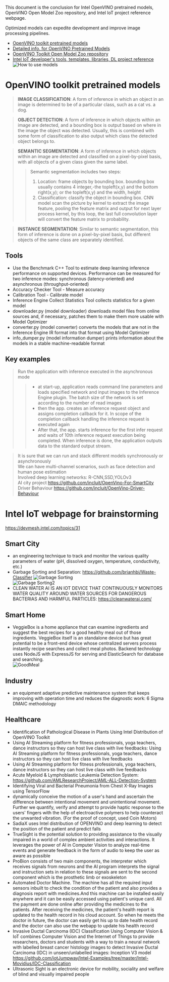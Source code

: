 This document is the conclusion for Intel OpenVINO pretrained models, OpenVINO Open Model Zoo repository, and Intel IoT project reference webpage.  

Optimized models can expedite development and improve image processing pipelines.  
* [OpenVINO toolkit pretrained models](https://software.intel.com/en-us/openvino-toolkit/documentation/pretrained-models)  
* [Detailed info. for OpenVINO Pretrained Models](https://docs.openvinotoolkit.org/latest/_docs_resources_introduction.html)  
* [OpenVINO Toolkit Open Model Zoo repository](https://github.com/opencv/open_model_zoo)  
* [Intel IoT developer's tools, templates, libraries, DL project reference](https://devmesh.intel.com/topics/31)  
![How to use models](use_models.GIF)   
# OpenVINO toolkit pretrained models
> **IMAGE CLASSIFICATION**: A form of inference in which an object in an image is determined to be of a particular class, such as a cat vs. a dog.  

> **OBJECT DETECTION**: A form of inference in which objects within an image are detected, and a bounding box is output based on where in the image the object was detected. Usually, this is combined with some form of classification to also output which class the detected object belongs to.  

> **SEMANTIC SEGMENTATION**: A form of inference in which objects within an image are detected and classified on a pixel-by-pixel basis, with all objects of a given class given the same label.  
>> Semantic segmentation includes two steps:  
>> 1)	Location: frame objects by bounding box. bounding box usually contains 4 integer,-the topleft(x,y) and the bottom right(x,y); or the topleft(x,y) and the width, height  
>> 2)	Classification: classify the object in bounding box. CNN model scan the picture by kernel to extract the image feature, pooling the feature matrix and output for next layer process kernel, by this loop, the last full convolution layer will convert the feature matrix to probability.  

> **INSTANCE SEGMENTATION**: Similar to semantic segmentation, this form of inference is done on a pixel-by-pixel basis, but different objects of the same class are separately identified.  

## Tools  
* Use the Benchmark C++ Tool to estimate deep learning inference performance on supported devices. Performance can be measured for two inference modes: synchronous (latency-oriented) and asynchronous (throughput-oriented)  
* Accuracy Checker Tool - Measure accuracy  
* Calibration Tool - Calibrate model 
* Inference Engine Collect Statistics Tool collects statistics for a given model  
* downloader.py (model downloader) downloads model files from online sources and, if necessary, patches them to make them more usable with Model Optimizer  
*  converter.py (model converter) converts the models that are not in the Inference Engine IR format into that format using Model Optimizer  
* info_dumper.py (model information dumper) prints information about the models in a stable machine-readable format  

## Key examples
> Run the application with inference executed in the asynchronous mode  
>> * at start-up, application reads command line parameters and loads specified network and input images to the Inference Engine plugin. The batch size of the network is set according to the number of read images  
>> * then the app. creates an inference request object and assigns completion callback for it. In scope of the completion callback handling the inference request is executed again  
>> * After that, the app. starts inference for the first infer request and waits of 10th inference request execution being completed. When inference is done, the application outputs data to the standard output stream.  

> It is sure that we can run and stack different models synchronously or asynchronously  
> We can have multi-channel scenarios, such as face detection and human pose estimation  
> Involved deep learning networks: R-CNN,SSD,YOLOv3  
> AI city project https://github.com/incluit/OpenVino-For-SmartCity  
> Driver Behaviour https://github.com/incluit/OpenVino-Driver-Behaviour  

# Intel IoT webpage for brainstorming
https://devmesh.intel.com/topics/31  
## Smart City
* an engineering technique to track and monitor the various quality parameters of water (pH, dissolved oxygen, temperature, conductivity, etc.)  
* Garbage Sorting and Separation: https://github.com/brianhbi/Waste-Classifier 
![Garbage Sorting](garbagesplit.GIF)  
![Garbage Sorting2](garbagesplit2.GIF)  
* CLEAN WATER AI IS AN IOT DEVICE THAT CONTINUOUSLY MONITORS WATER QUALITY AROUND WATER SOURCES
FOR DANGEROUS BACTERIAS AND HARMFUL PARTICLES: https://cleanwaterai.com/  
## Smart Home
* VeggieBox is a home appliance that can examine ingredients and suggest the best recipes for a good healthy meal out of those ingredients. VeggieBox itself is an standalone device but has great potential to be a front-end device whose centralized servers process instantly recipe searches and collect meal photos. Backend technology uses NodeJS with ExpressJS for serving and ElasticSearch for database and searching.  
![GoodMeal](img/goodmeal.GIF)  
## Industry
* an equipment adaptive predictive maintenance system that keeps improving with operation time and reduces the diagnostic work: 6 Sigma DMAIC methodology  
## Healthcare
* Identification of Pathological Disease in Plants Using Intel Distribution of OpenVINO Toolkit  
* Using AI Streaming platform for fitness professionals, yoga teachers, dance instructors so they can host live class with live feedbacks: Using AI Streaming platform for fitness professionals, yoga teachers, dance instructors so they can host live class with live feedbacks    
* Using AI Streaming platform for fitness professionals, yoga teachers, dance instructors so they can host live class with live feedbacks  
* Acute Myeloid & Lymphoblastic Leukemia Detection System: https://github.com/AMLResearchProject/AML-ALL-Detection-System  
* Identifying Viral and Bacterial Pneumonia from Chest X-Ray Images using TensorFlow  
* dynamically conceive the motion of a user's hand and ascertain the difference between intentional movement and unintentional movement. Further we quantify, verify and attempt to provide haptic response to the users' fingers with the help of electroactive polymers to help counteract the unwanted vibration. (For the proof of concept, used Coin Motors)  
* SadiaX uses Intel distribution of OPENVINO and deep learning to detect the position of the patient and predict falls  
* TrueSight is the potential solution to providing assistance to the visually impaired in a world of complex ambient activities and interactions. It leverages the power of AI in Computer Vision to analyze real-time events and generate feedback in the form of audio to keep the user as aware as possible  
* ProBion consists of two main components, the interpreter which receives signals from neurons and the AI program interprets the signal and instruction sets in relation to these signals are sent to the second component which is the prosthetic limb or exoskeleton  
* Automated Doctor Machine. The machine has all the required input sensors inbuilt to check the condition of the patient and also provides a diagnosis report with medicines.And this machine can be installed easily anywhere and it can be easily accessed using patient's unique card. All the payment are done online after providing the medicines to the patients. After receiving the medicines, the patient's health report is updated to the health record in his cloud account. So when he meets the doctor in future, the doctor can easily get his up to date health record and the doctor can also use the webapp to update his health record  
* Invasive Ductal Carcinoma (IDC) Classification Using Computer Vision & IoT combines Computer Vision and the Internet of Things to provide researchers, doctors and students with a way to train a neural network with labelled breast cancer histology images to detect Invasive Ductal Carcinoma (IDC) in unseen/unlabelled images:  Inception V3 model https://github.com/iotJumpway/Intel-Examples/tree/master/Intel-Movidius/IDC-Classification  
* Ultrasonic Sight is an electronic device for mobility, sociality and welfare of blind and visually impaired people  


